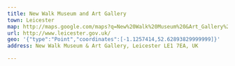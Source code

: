 ```yaml
---
title: New Walk Museum and Art Gallery
town: Leicester
map: http://maps.google.com/maps?q=New%20Walk%20Museum%20&Art_Gallery%2C_53_New_Walk%2C_Leicester%2C_GB%2C_LE1_7EA=
url: http://www.leicester.gov.uk/
geo: '{"type":"Point","coordinates":[-1.1257414,52.62893829999999]}'
address: New Walk Museum & Art Gallery, Leicester LE1 7EA, UK

---
```


